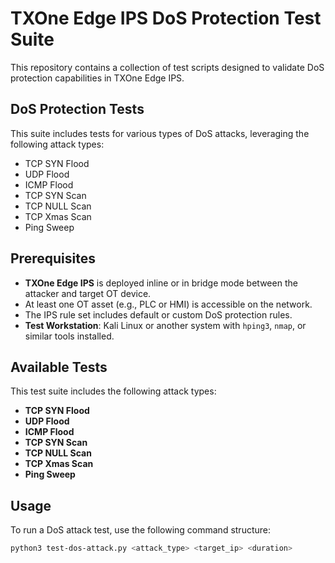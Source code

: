 # TXOne Edge IPS DoS Protection Test Suite

This repository contains a collection of test scripts designed to validate DoS protection capabilities in TXOne Edge IPS.

## DoS Protection Tests

This suite includes tests for various types of DoS attacks, leveraging the following attack types:
- TCP SYN Flood
- UDP Flood
- ICMP Flood
- TCP SYN Scan
- TCP NULL Scan
- TCP Xmas Scan
- Ping Sweep

## Prerequisites

- **TXOne Edge IPS** is deployed inline or in bridge mode between the attacker and target OT device.
- At least one OT asset (e.g., PLC or HMI) is accessible on the network.
- The IPS rule set includes default or custom DoS protection rules.
- **Test Workstation**: Kali Linux or another system with `hping3`, `nmap`, or similar tools installed.

## Available Tests

This test suite includes the following attack types:

- **TCP SYN Flood**
- **UDP Flood**
- **ICMP Flood**
- **TCP SYN Scan**
- **TCP NULL Scan**
- **TCP Xmas Scan**
- **Ping Sweep**

## Usage

To run a DoS attack test, use the following command structure:

```bash
python3 test-dos-attack.py <attack_type> <target_ip> <duration>
